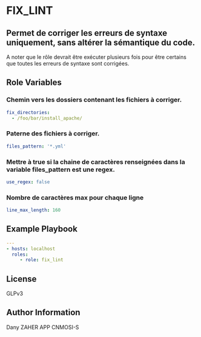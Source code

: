 FIX_LINT
=========

## Permet de corriger les erreurs de syntaxe uniquement, sans altérer la sémantique du code.

A noter que le rôle devrait être exécuter plusieurs fois pour être certains que toutes les erreurs de syntaxe sont corrigées.


Role Variables
--------------

### Chemin vers les dossiers contenant les fichiers à corriger.
```yaml
fix_directories:
  - /foo/bar/install_apache/
```

### Paterne des fichiers à corriger.
```yaml
files_pattern: '*.yml'
```

### Mettre à true si la chaine de caractères renseignées dans la variable files_pattern est une regex.
```yaml
use_regex: false
```

### Nombre de caractères max pour chaque ligne
```yaml
line_max_length: 160
```


Example Playbook
----------------

```yaml
---
- hosts: localhost
  roles:
     - role: fix_lint
``` 


License
-------

GLPv3


Author Information
------------------

Dany ZAHER APP CNMOSI-S
